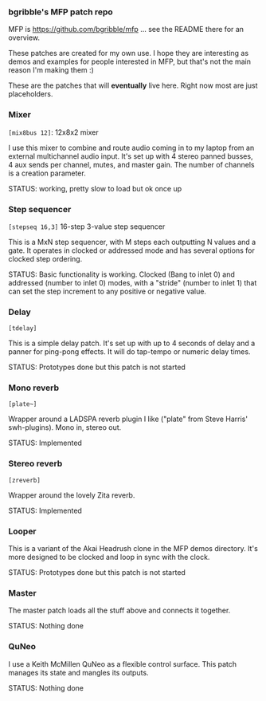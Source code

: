 ### bgribble's MFP patch repo

MFP is https://github.com/bgribble/mfp ... see the README there
for an overview. 

These patches are created for my own use.  I hope they are
interesting as demos and examples for people interested in MFP,
but that's not the main reason I'm making them :) 

These are the patches that will **eventually** live here.  Right now
most are just placeholders.

### Mixer 

`[mix8bus 12]`: 12x8x2 mixer

I use this mixer to combine and route audio coming in to my
laptop from an external multichannel audio input.   It's set up
with 4 stereo panned busses, 4 aux sends per channel, mutes, and
master gain.  The number of channels is a creation parameter. 

STATUS: working, pretty slow to load but ok once up

### Step sequencer 

`[stepseq 16,3]` 16-step 3-value step sequencer 

This is a MxN step sequencer, with M steps each outputting N
values and a gate.  It operates in clocked or addressed mode and
has several options for clocked step ordering. 

STATUS: Basic functionality is working.  Clocked (Bang to inlet 0)
and addressed (number to inlet 0) modes, with a "stride" (number to 
inlet 1) that can set the step increment to any positive or negative
value.

### Delay 

`[tdelay]` 

This is a simple delay patch.  It's set up with up to 4
seconds of delay and a panner for ping-pong effects.  It will
do tap-tempo or numeric delay times.  

STATUS: Prototypes done but this patch is not started 

### Mono reverb 

`[plate~]`

Wrapper around a LADSPA reverb plugin I like ("plate" from Steve Harris' 
swh-plugins).  Mono in, stereo out. 

STATUS: Implemented

### Stereo reverb 

`[zreverb]` 

Wrapper around the lovely Zita reverb.

STATUS: Implemented

### Looper 

This is a variant of the Akai Headrush clone in the MFP demos
directory.  It's more designed to be clocked and loop in sync
with the clock.  

STATUS: Prototypes done but this patch is not started 

### Master

The master patch loads all the stuff above and connects it
together.  

STATUS:  Nothing done 

### QuNeo 

I use a Keith McMillen QuNeo as a flexible control surface.  This
patch manages its state and mangles its outputs. 

STATUS:  Nothing done 
